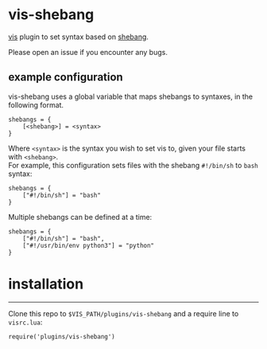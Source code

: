 vis-shebang
============

[vis](https://github.com/martanne/vis) plugin to set syntax based on [shebang](https://en.wikipedia.org/wiki/Shebang_(Unix)).

Please open an issue if you encounter any bugs.

example configuration
----------------------

vis-shebang uses a global variable that maps shebangs to syntaxes, in the following format.

    shebangs = {
        [<shebang>] = <syntax>
    }

Where `<syntax>` is the syntax you wish to set vis to, given your file starts with `<shebang>`.  
For example, this configuration sets files with the shebang `#!/bin/sh` to `bash` syntax:

    shebangs = {
        ["#!/bin/sh"] = "bash"
    }

Multiple shebangs can be defined at a time:

    shebangs = {
        ["#!/bin/sh"] = "bash",
        ["#!/usr/bin/env python3"] = "python"
    }

# installation
---------------
Clone this repo to `$VIS_PATH/plugins/vis-shebang` and a require line to `visrc.lua`:

    require('plugins/vis-shebang')

